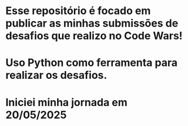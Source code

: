 # Esse repositório é focado em publicar as minhas submissões de desafios que realizo no Code Wars!

# Uso Python como ferramenta para realizar os desafios.

# Iniciei minha jornada em 20/05/2025

